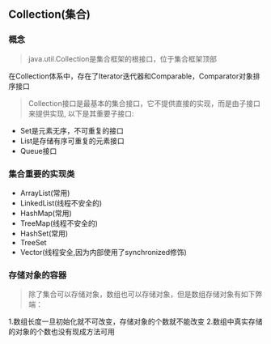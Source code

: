 ## Collection(集合)

### 概念

>java.util.Collection是集合框架的根接口，位于集合框架顶部

在Collection体系中，存在了Iterator迭代器和Comparable，Comparator对象排序接口

> Collection接口是最基本的集合接口，它不提供直接的实现，而是由子接口来提供实现,
以下是其重要子接口:

* Set是元素无序，不可重复的接口
* List是存储有序可重复的元素接口
* Queue接口

### 集合重要的实现类

* ArrayList(常用)
* LinkedList(线程不安全的)
* HashMap(常用)
* TreeMap(线程不安全的)
* HashSet(常用)
* TreeSet
* Vector(线程安全,因为内部使用了synchronized修饰)

### 存储对象的容器

>除了集合可以存储对象，数组也可以存储对象，但是数组存储对象有如下弊端：

1.数组长度一旦初始化就不可改变，存储对象的个数就不能改变
2.数组中真实存储的对象的个数也没有现成方法可用
